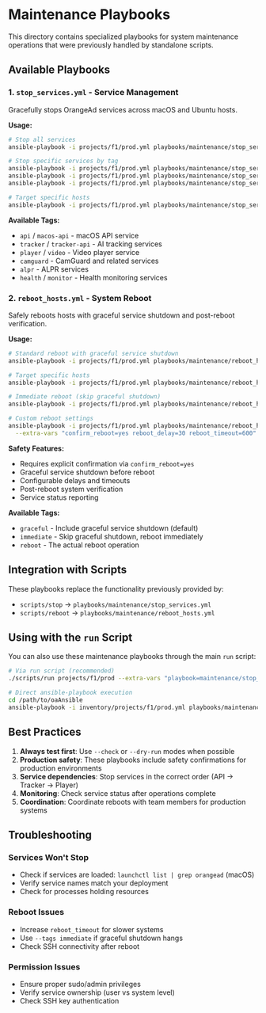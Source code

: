 # Maintenance Playbooks

This directory contains specialized playbooks for system maintenance operations that were previously handled by standalone scripts.

## Available Playbooks

### 1. `stop_services.yml` - Service Management

Gracefully stops OrangeAd services across macOS and Ubuntu hosts.

**Usage:**
```bash
# Stop all services
ansible-playbook -i projects/f1/prod.yml playbooks/maintenance/stop_services.yml

# Stop specific services by tag
ansible-playbook -i projects/f1/prod.yml playbooks/maintenance/stop_services.yml --tags api
ansible-playbook -i projects/f1/prod.yml playbooks/maintenance/stop_services.yml --tags "api,tracker"
ansible-playbook -i projects/f1/prod.yml playbooks/maintenance/stop_services.yml --tags player

# Target specific hosts
ansible-playbook -i projects/f1/prod.yml playbooks/maintenance/stop_services.yml --limit "f1-ca-001,f1-ca-002"
```

**Available Tags:**
- `api` / `macos-api` - macOS API service
- `tracker` / `tracker-api` - AI tracking services
- `player` / `video` - Video player service
- `camguard` - CamGuard and related services
- `alpr` - ALPR services
- `health` / `monitor` - Health monitoring services

### 2. `reboot_hosts.yml` - System Reboot

Safely reboots hosts with graceful service shutdown and post-reboot verification.

**Usage:**
```bash
# Standard reboot with graceful service shutdown
ansible-playbook -i projects/f1/prod.yml playbooks/maintenance/reboot_hosts.yml --extra-vars "confirm_reboot=yes"

# Target specific hosts
ansible-playbook -i projects/f1/prod.yml playbooks/maintenance/reboot_hosts.yml --limit "f1-ca-001" --extra-vars "confirm_reboot=yes"

# Immediate reboot (skip graceful shutdown)
ansible-playbook -i projects/f1/prod.yml playbooks/maintenance/reboot_hosts.yml --tags immediate --extra-vars "confirm_reboot=yes"

# Custom reboot settings
ansible-playbook -i projects/f1/prod.yml playbooks/maintenance/reboot_hosts.yml \
  --extra-vars "confirm_reboot=yes reboot_delay=30 reboot_timeout=600"
```

**Safety Features:**
- Requires explicit confirmation via `confirm_reboot=yes`
- Graceful service shutdown before reboot
- Configurable delays and timeouts
- Post-reboot system verification
- Service status reporting

**Available Tags:**
- `graceful` - Include graceful service shutdown (default)
- `immediate` - Skip graceful shutdown, reboot immediately
- `reboot` - The actual reboot operation

## Integration with Scripts

These playbooks replace the functionality previously provided by:
- `scripts/stop` → `playbooks/maintenance/stop_services.yml`
- `scripts/reboot` → `playbooks/maintenance/reboot_hosts.yml`

## Using with the `run` Script

You can also use these maintenance playbooks through the main `run` script:

```bash
# Via run script (recommended)
./scripts/run projects/f1/prod --extra-vars "playbook=maintenance/stop_services.yml" --tags api

# Direct ansible-playbook execution
cd /path/to/oaAnsible
ansible-playbook -i inventory/projects/f1/prod.yml playbooks/maintenance/stop_services.yml --tags api
```

## Best Practices

1. **Always test first**: Use `--check` or `--dry-run` modes when possible
2. **Production safety**: These playbooks include safety confirmations for production environments
3. **Service dependencies**: Stop services in the correct order (API → Tracker → Player)
4. **Monitoring**: Check service status after operations complete
5. **Coordination**: Coordinate reboots with team members for production systems

## Troubleshooting

### Services Won't Stop
- Check if services are loaded: `launchctl list | grep orangead` (macOS)
- Verify service names match your deployment
- Check for processes holding resources

### Reboot Issues
- Increase `reboot_timeout` for slower systems
- Use `--tags immediate` if graceful shutdown hangs
- Check SSH connectivity after reboot

### Permission Issues
- Ensure proper sudo/admin privileges
- Verify service ownership (user vs system level)
- Check SSH key authentication